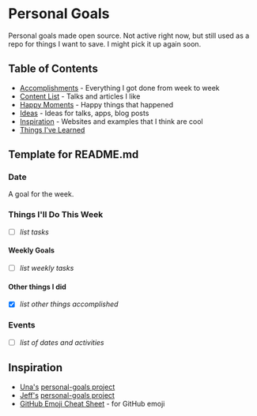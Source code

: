 # Personal Goals
Personal goals made open source. Not active right now, but still used as a
repo for things I want to save. I might pick it up again soon. 

## Table of Contents
- [Accomplishments](accomplishments/README.md) - Everything I got done from week to week
- [Content List](content-list/README.md) - Talks and articles I like
- [Happy Moments](happy-moments/README.md) - Happy things that happened
- [Ideas](ideas/README.md) - Ideas for talks, apps, blog posts
- [Inspiration](inspiration/README.md) - Websites and examples that I think are cool
- [Things I've Learned](til/README.md)

## Template for README.md

### Date
A goal for the week.

### Things I'll Do This Week
- [ ] *list tasks*

#### Weekly Goals
- [ ] *list weekly tasks*

#### Other things I did
- [x] *list other things accomplished*

### Events
- [ ] *list of dates and activities*

## Inspiration
- [Una's](https://github.com/una) [personal-goals project](https://github.com/una/personal-goals)
- [Jeff's](https://github.com/jefftriplett) [personal-goals project](https://github.com/jefftriplett/personal-goals)
- [GitHub Emoji Cheat Sheet](http://www.emoji-cheat-sheet.com/) - for GitHub emoji
